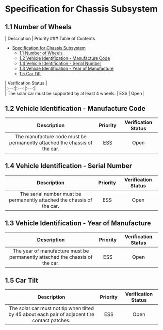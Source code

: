 # Specification for Chassis Subsystem  
  
## 1.1 Number of Wheels  
  
| Description | Priority ### Table of Contents  
  * [Specification for Chassis Subsystem](#specification-for-chassis-subsystem)
    * [1.1 Number of Wheels](#11-number-of-wheels)
    * [1.2 Vehicle Identification - Manufacture Code](#12-vehicle-identification---manufacture-code)
    * [1.4 Vehicle Identification - Serial Number](#14-vehicle-identification---serial-number)
    * [1.3 Vehicle Identification - Year of Manufacture](#13-vehicle-identification---year-of-manufacture)
    * [1.5 Car Tilt](#15-car-tilt)
  
| Verification Status |  
|:---:|:---:|:---:|  
| The solar car must be supported by at least 4 wheels.  | ESS | Open |  
  
  
## 1.2 Vehicle Identification - Manufacture Code  
  
| Description | Priority | Verification Status |  
|:---:|:---:|:---:|  
| The manufacture code must be permanently attached the chassis of the car.    | ESS | Open |  
  
  
## 1.4 Vehicle Identification - Serial Number  
  
| Description | Priority | Verification Status |  
|:---:|:---:|:---:|  
| The serial number must be permanently attached the chassis of the car.  | ESS | Open |  
  
  
## 1.3 Vehicle Identification - Year of Manufacture  
  
| Description | Priority | Verification Status |  
|:---:|:---:|:---:|  
| The year of manufacture must be permanently attached the chassis of the car.    | ESS | Open |  
  
  
## 1.5 Car Tilt  
  
| Description | Priority | Verification Status |  
|:---:|:---:|:---:|  
| The solar car must not tip when tilted by 45 about each pair of adjacent tire contact patches. | ESS | Open |  
  
